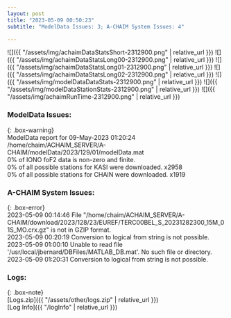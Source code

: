 ```yaml
---
layout: post
title: "2023-05-09 00:50:23"
subtitle: "ModelData Issues: 3; A-CHAIM System Issues: 4"

---
```


![]({{ "/assets/img/achaimDataStatsShort-2312900.png" | relative_url }})
![]({{ "/assets/img/achaimDataStatsLong00-2312900.png" | relative_url }})
![]({{ "/assets/img/achaimDataStatsLong01-2312900.png" | relative_url }})
![]({{ "/assets/img/achaimDataStatsLong02-2312900.png" | relative_url }})
![]({{ "/assets/img/modelDataDataStats-2312900.png" | relative_url }})
![]({{ "/assets/img/modelDataStationStats-2312900.png" | relative_url }})
![]({{ "/assets/img/achaimRunTime-2312900.png" | relative_url }})


### ModelData Issues:  
  
{: .box-warning}  
 ModelData report for 09-May-2023 01:20:24   
 /home/chaim/ACHAIM_SERVER/A-CHAIM/modelData/2023/129/01/modelData.mat   
 0% of IONO foF2 data is non-zero and finite.   
 0% of all possible stations for KASI were downloaded. x2958   
 0% of all possible stations for CHAIN were downloaded. x1919   
  
### A-CHAIM System Issues:  
  
{: .box-error}  
2023-05-09 00:14:46 File "/home/chaim/ACHAIM_SERVER/A-CHAIM/download/2023/128/23/EUREF/TERC00BEL_S_20231282300_15M_01S_MO.crx.gz" is not in GZIP format.  
2023-05-09 00:20:19 Conversion to logical from string is not possible.  
2023-05-09 01:00:10 Unable to read file '/usr/local/jbernard/DBFiles/MATLAB_DB.mat'. No such file or directory.  
2023-05-09 01:20:31 Conversion to logical from string is not possible.  

### Logs:  
  
{: .box-note}  
[Logs.zip]({{ "/assets/other/logs.zip" | relative_url }})  
[Log Info]({{ "/logInfo" | relative_url }})  
